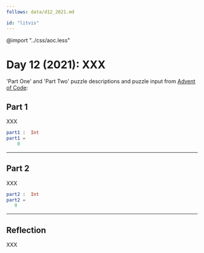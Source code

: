 ```yaml
---
follows: data/d12_2021.md

id: "litvis"
---
```


@import "../css/aoc.less"

# Day 12 (2021): XXX

'Part One' and 'Part Two' puzzle descriptions and puzzle input from [Advent of Code](https://adventofcode.com/2021/day/12):

## Part 1

XXX

```elm {l r}
part1 :  Int
part1 =
    0
```

---

## Part 2

XXX

```elm {l r}
part2 :  Int
part2 =
   0
```

---

## Reflection

XXX
